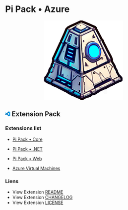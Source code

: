 # Pi Pack • Azure

<div align="center"><picture><img src="/extension/icon.png" title="Pi Pack • Azure" alt="Pi Pack • Azure"></picture></div>

## <picture><img alt="VS Code icon" src="assets/vscode.png"></picture> Extension Pack

### Extensions list

- [Pi Pack • Core](https://marketplace.visualstudio.com/items?itemName=pibcht.pack-core)
- [Pi Pack • .NET](https://marketplace.visualstudio.com/items?itemName=pibcht.pack-dotnet)
- [Pi Pack • Web](https://marketplace.visualstudio.com/items?itemName=pibcht.pack-web)

- [Azure Virtual Machines](https://marketplace.visualstudio.com/items?itemName=ms-azuretools.vscode-azurevirtualmachines)

### Liens

- View Extension [README](/extension/README.md)
- View Extension [CHANGELOG](/extension/CHANGELOG.md)
- View Extension [LICENSE](/extension/LICENSE.md)

